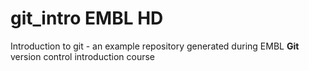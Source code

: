 # git_intro EMBL HD
Introduction to git - an example repository generated during EMBL **Git** version control introduction course
